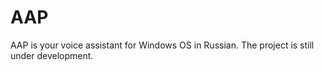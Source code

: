 # AAP
AAP is your voice assistant for Windows OS in Russian. The project is still under development.

